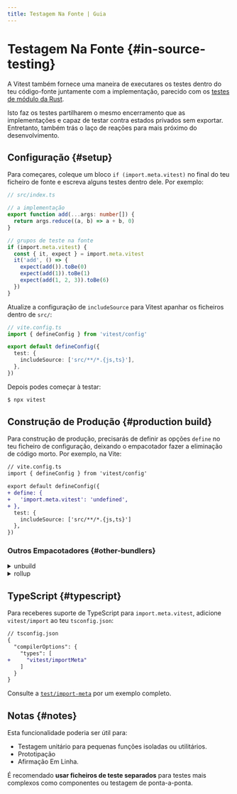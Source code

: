 ```yaml
---
title: Testagem Na Fonte | Guia
---
```


# Testagem Na Fonte {#in-source-testing}

A Vitest também fornece uma maneira de executares os testes dentro do teu código-fonte juntamente com a implementação, parecido com os [testes de módulo da Rust](https://doc.rust-lang.org/book/ch11-03-test-organization.html#the-tests-module-and-cfgtest).

Isto faz os testes partilharem o mesmo encerramento que as implementações e capaz de testar contra estados privados sem exportar. Entretanto, também trás o laço de reações para mais próximo do desenvolvimento.

## Configuração {#setup}

Para começares, coleque um bloco `if (import.meta.vitest)` no final do teu ficheiro de fonte e escreva alguns testes dentro dele. Por exemplo:

```ts
// src/index.ts

// a implementação
export function add(...args: number[]) {
  return args.reduce((a, b) => a + b, 0)
}

// grupos de teste na fonte
if (import.meta.vitest) {
  const { it, expect } = import.meta.vitest
  it('add', () => {
    expect(add()).toBe(0)
    expect(add(1)).toBe(1)
    expect(add(1, 2, 3)).toBe(6)
  })
}
```

Atualize a configuração de `includeSource` para Vitest apanhar os ficheiros dentro de `src/`:

```ts
// vite.config.ts
import { defineConfig } from 'vitest/config'

export default defineConfig({
  test: {
    includeSource: ['src/**/*.{js,ts}'],
  },
})
```

Depois podes começar à testar:

```bash
$ npx vitest
```

## Construção de Produção {#production build}

Para construção de produção, precisarás de definir as opções `define` no teu ficheiro de configuração, deixando o empacotador fazer a eliminação de código morto. Por exemplo, na Vite:

```diff
// vite.config.ts
import { defineConfig } from 'vitest/config'

export default defineConfig({
+ define: {
+   'import.meta.vitest': 'undefined',
+ },
  test: {
    includeSource: ['src/**/*.{js,ts}']
  },
})
```

### Outros Empacotadores {#other-bundlers}

<details mt4>
<summary text-xl>unbuild</summary>

```diff
// build.config.ts
import { defineBuildConfig } from 'unbuild'

export default defineBuildConfig({
+ replace: {
+   'import.meta.vitest': 'undefined',
+ },
  // outras opções
})
```

Saiba mais: [unbuild](https://github.com/unjs/unbuild)

</details>

<details my2>
<summary text-xl>rollup</summary>

```diff
// rollup.config.js
+ import replace from '@rollup/plugin-replace'

export default {
  plugins: [
+   replace({
+     'import.meta.vitest': 'undefined',
+   })
  ],
  // outras opções
}
```

Saiba mais: [rollup](https://rollupjs.org/)

</details>

## TypeScript {#typescript}

Para receberes suporte de TypeScript para `import.meta.vitest`, adicione `vitest/import` ao teu `tsconfig.json`:

```diff
// tsconfig.json
{
  "compilerOptions": {
    "types": [
+     "vitest/importMeta"
    ]
  }
}
```

Consulte a [`test/import-meta`](https://github.com/vitest-dev/vitest/tree/main/test/import-meta) por um exemplo completo.

## Notas {#notes}

Esta funcionalidade poderia ser útil para:

- Testagem unitário para pequenas funções isoladas ou utilitários.
- Prototipação
- Afirmação Em Linha.

É recomendado **usar ficheiros de teste separados**  para testes mais complexos como componentes ou testagem de ponta-a-ponta.
